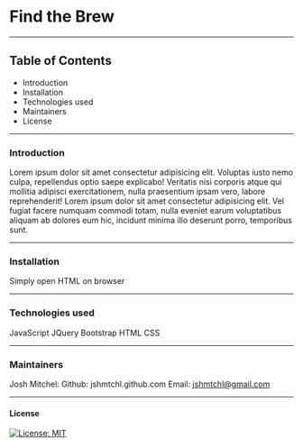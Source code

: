 
# Find the Brew
-----------------------
## Table of Contents
- Introduction
- Installation
- Technologies used
- Maintainers
- License

-----------------------
### Introduction
Lorem ipsum dolor sit amet consectetur adipisicing elit. Voluptas iusto nemo culpa, repellendus optio saepe explicabo! Veritatis nisi corporis atque qui mollitia adipisci exercitationem, nulla praesentium ipsam vero, labore reprehenderit! Lorem ipsum dolor sit amet consectetur adipisicing elit. Vel fugiat facere numquam commodi totam, nulla eveniet earum voluptatibus aliquam ab dolores eum hic, incidunt minima illo deserunt porro, temporibus sunt.

-----------------------
### Installation
Simply open HTML on browser

-----------------------
### Technologies used
JavaScript JQuery Bootstrap HTML CSS

-----------------------
### Maintainers
Josh Mitchel:  Github: jshmtchl.github.com Email: jshmtchl@gmail.com

-----------------------
#### License
[![License: MIT](https://img.shields.io/badge/License-MIT-yellow.svg)](https://opensource.org/licenses/MIT)
